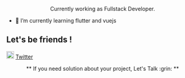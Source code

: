 
<p align="center">Currently working as Fullstack Developer.<br/></p>

- 🌱 I’m currently learning flutter and vuejs

## Let's be friends !
<img src="https://img.icons8.com/dusk/64/000000/twitter.png" width="20"/>   [Twitter](https://twitter.com/amarmaulana06) <br/>

<p align="center"> ** If you need solution about your project, Let's Talk :grin: ** </p>

